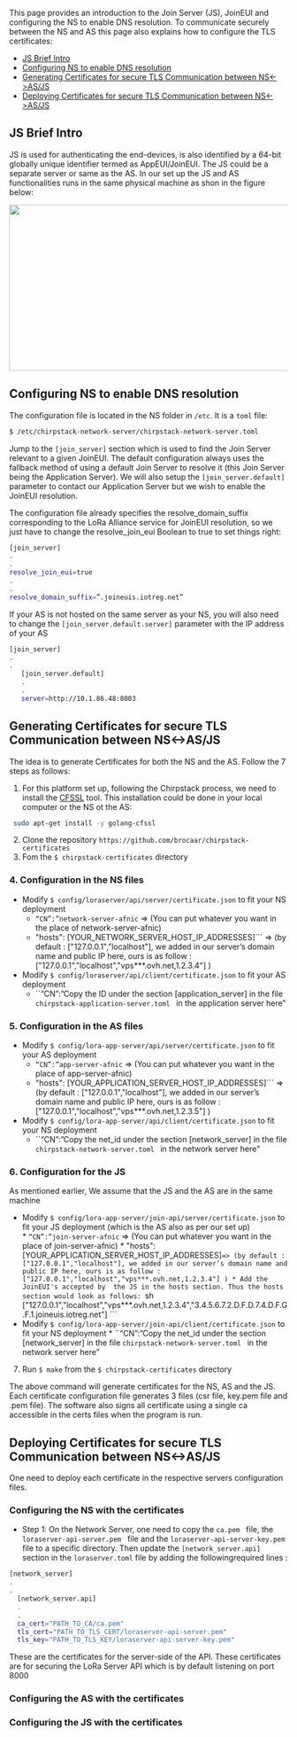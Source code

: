 This page provides an introduction to the Join Server (JS), JoinEUI and configuring the NS to enable DNS resolution. To communicate securely between the NS and AS this page also explains how to configure the TLS certificates:

 * [JS Brief Intro]
 * [Configuring NS to enable DNS resolution]
 * [Generating Certificates for secure TLS Communication between NS<->AS/JS]
 * [Deploying Certificates for secure TLS Communication between NS<->AS/JS]
 
 ## JS Brief Intro
 
JS is used for authenticating the end-devices, is also identified by a 64-bit globally unique identifier termed as AppEUI/JoinEUI. The JS could be a separate server or same as the AS. In our set up the JS and AS functionalities runs in the same physical machine as shon in the figure below:

<p align="center">
  <img width="760" height="300" src="https://github.com/sandoche2k/IoTRoam-Tutorial/blob/master/Images/Fig14.png?raw=true">
</p>
 
 
 ## Configuring NS to enable DNS resolution

The configuration file is located in the NS folder in ```/etc```. It is a ```toml``` file:

```sh
$ /etc/chirpstack-network-server/chirpstack-network-server.toml
```

Jump to the ```[join_server]``` section which is used to find the Join Server relevant to a given JoinEUI. The default configuration always uses the fallback method of using a default Join Server to resolve it (this Join Server being the Application Server). We will also setup the ```[join_server.default]``` parameter to contact our Application Server but we wish to enable the JoinEUI resolution. 

The configuration file already specifies the resolve_domain_suffix corresponding to the LoRa Alliance service for JoinEUI resolution, so we just have to change the resolve_join_eui Boolean to true to set things right:


```sh
[join_server]
.
.
resolve_join_eui=true
.
.
resolve_domain_suffix=”.joineuis.iotreg.net”
```
   
If your AS is not hosted on the same server as your NS, you will also need to change the ```[join_server.default.server]``` parameter with the IP address of your AS

```sh
[join_server]
.
.
   [join_server.default]
   .
   .  
   server=http://10.1.86.48:8003
   ```
   
 ## Generating Certificates for secure TLS Communication between NS<->AS/JS
 
The idea is to generate Certificates for both the NS and the AS. Follow the 7 steps as follows: 

1. For this platform set up, following the Chirpstack process, we need to install the [CFSSL] tool. This installation could be done in your local computer or the NS ot the AS:
```sh
 sudo apt-get install -y golang-cfssl
```
2. Clone the repository ```https://github.com/brocaar/chirpstack-certificates```
3. Fom the ```$ chirpstack-certificates``` directory

### 4. Configuration in the NS files 
 * Modify ```$ config/loraserver/api/server/certificate.json``` to fit your NS deployment
     * ```“CN”:”network-server-afnic``` => (You can put whatever you want in the place of network-server-afnic)
     * "hosts": [YOUR_NETWORK_SERVER_HOST_IP_ADDRESSES]``` => (by default : ["127.0.0.1","localhost"], we added in our server’s domain name and public IP here, ours is as follow : ["127.0.0.1","localhost","vps***.ovh.net,1.2.3.4"] )
 * Modify ```$ config/loraserver/api/client/certificate.json``` to fit your AS deployment
     * ``“CN”:”Copy the ID under the section [application_server] in the file  ```chirpstack-application-server.toml ```  in the application server here" 

### 5. Configuration in the AS files 
 * Modify ```$ config/lora-app-server/api/server/certificate.json``` to fit your AS deployment        
     * ```“CN”:”app-server-afnic``` => (You can put whatever you want in the place of app-server-afnic)
     * "hosts": [YOUR_APPLICATION_SERVER_HOST_IP_ADDRESSES]``` => (by default : ["127.0.0.1","localhost"], we added in our server’s domain name and public IP here, ours is as follow : ["127.0.0.1","localhost","vps***.ovh.net,1.2.3.5"] )
 * Modify ```$ config/lora-app-server/api/client/certificate.json``` to fit your NS deployment
     * ``“CN”:”Copy the net_id under the section [network_server] in the file  ```chirpstack-network-server.toml ```  in the network server here" 
        
### 6. Configuration for the JS 
As mentioned earlier, We assume that the JS and the AS are in the same machine

 * Modify ```$ config/lora-app-server/join-api/server/certificate.json``` to fit your JS deployment (which is the AS also as per our set up)        
        * ```“CN”:”join-server-afnic``` => (You can put whatever you want in the place of join-server-afnic)
        * "hosts": [YOUR_APPLICATION_SERVER_HOST_IP_ADDRESSES]``` => (by default : ["127.0.0.1","localhost"], we added in our server’s domain name and public IP here, ours is as follow : ["127.0.0.1","localhost","vps***.ovh.net,1.2.3.4"] )
        * Add the JoinEUI's accepted by  the JS in the hosts section. Thus the hosts section would look as follows: 
        ```sh
              ["127.0.0.1","localhost","vps***.ovh.net,1.2.3.4","3.4.5.6.7.2.D.F.D.7.4.D.F.G.F.1.joineuis.iotreg.net"]
        ```
  * Modify ```$ config/lora-app-server/join-api/client/certificate.json``` to fit your NS deployment
        * ``“CN”:”Copy the net_id under the section [network_server] in the file  ```chirpstack-network-server.toml ```  in the network server here" 

7.	Run ```$ make``` from the ```$ chirpstack-certificates``` directory

The above command will generate certificates for the NS, AS and the JS. Each certificate configuration file generates 3 files (csr file, key.pem file and .pem file). The software also signs all certificate using a single ca accessible in the certs files when the program is run.

## Deploying Certificates for secure TLS Communication between NS<->AS/JS

One need to deploy each certificate in the respective servers configuration files.

### Configuring the NS with the certificates

 * Step 1: On the Network Server, one need to copy the  ```ca.pem ``` file, the  ```loraserver-api-server.pem ``` file and the  ```loraserver-api-server-key.pem ``` file to a specific directory. Then update the  ```[network_server.api] ``` section in the ```loraserver.toml``` file by adding the followingrequired lines : 
 ```sh
[network_server]
.
.
   [network_server.api]
   .
   .
   ca_cert="PATH_TO_CA/ca.pem"
   tls_cert="PATH_TO_TLS_CERT/loraserver-api-server.pem"
   tls_key="PATH_TO_TLS_KEY/loraserver-api-server-key.pem"
```
These are the certificates for the server-side of the API. These certificates are for securing the LoRa Server API which is by default listening on port 8000 

### Configuring the AS with the certificates


### Configuring the JS with the certificates


[Configuring NS to enable DNS resolution]: #configuring-ns-to-enable-dns-resolution
[JS Brief Intro]: #js-brief-intro
[Generating Certificates for secure TLS Communication between NS<->AS/JS]: #generating-certificates-for-secure-tls-communication-between-ns-asjs
[Deploying Certificates for secure TLS Communication between NS<->AS/JS]: #deploying-certificates-for-secure-tls-communication-between-ns-asjs
[CFSSL]: https://cfssl.org/
